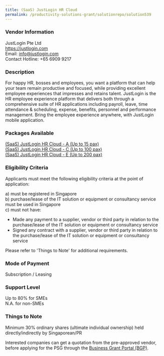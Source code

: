 ```yaml
---
title: (SaaS) JustLogin HR Cloud
permalink: /productivity-solutions-grant/solutionrepo/solution539
---
```


### Vendor Information
JustLogin Pte Ltd<br>https://justlogin.com<br>Email: info@justlogin.com<br>Contact Hotline: +65 6909 9217

### Description

For happy HR, bosses and employees, you want a platform that can help your team remain productive and focused, while providing excellent employee experiences that impresses and retains talent. JustLogin is the HR employee experience platform that delivers both through a comprehensive suite of HR applications including payroll, leave, time attendance & scheduling, expense, benefits, personnel and performance management. Bring the employee experience anywhere, with JustLogin mobile application.

### Packages Available

<a href='https://www.gobusiness.gov.sg/images/psg/JustLogin_20200020_Annex_3_20200625143805_Part_1.pdf' target='_blank'>(SaaS) JustLogin HR Cloud - A (Up to 15 pax)</a><br/>
<a href='https://www.gobusiness.gov.sg/images/psg/JustLogin_20200020_Annex_3_20200625143805_Part_3.pdf' target='_blank'>(SaaS) JustLogin HR Cloud - C (Up to 100 pax)</a><br/>
<a href='https://www.gobusiness.gov.sg/images/psg/JustLogin_20200020_Annex_3_20200625143805_Part_5.pdf' target='_blank'>(SaaS) JustLogin HR Cloud - E (Up to 200 pax)</a><br/>

### Eligibility Criteria

Applicants must meet the following eligibility criteria at the point of application:

a) must be registered in Singapore <br>
b) purchase/lease of the IT solution or equipment or consultancy service must be used in Singapore <br>
c) must not have:
- Made any payment to a supplier, vendor or third party in relation to the purchase/lease of the IT solution or equipment or consultancy service
- Signed any contract with a supplier, vendor or third party in relation to the purchase/lease of the IT solution or equipment or consultancy service

Please refer to 'Things to Note' for additional requirements.

### Mode of Payment
Subscription / Leasing

### Support Level
Up to 80% for SMEs <br>
N.A. for non-SMEs

### Things to Note
Minimum 30% ordinary shares (ultimate individual ownership) held directly/indirectly by Singaporean/PR

Interested companies can get a quotation from the pre-approved vendor, before applying for the PSG through the <a target='_blank' href='https://www.businessgrants.gov.sg/'>Business Grant Portal (BGP)</a>.
